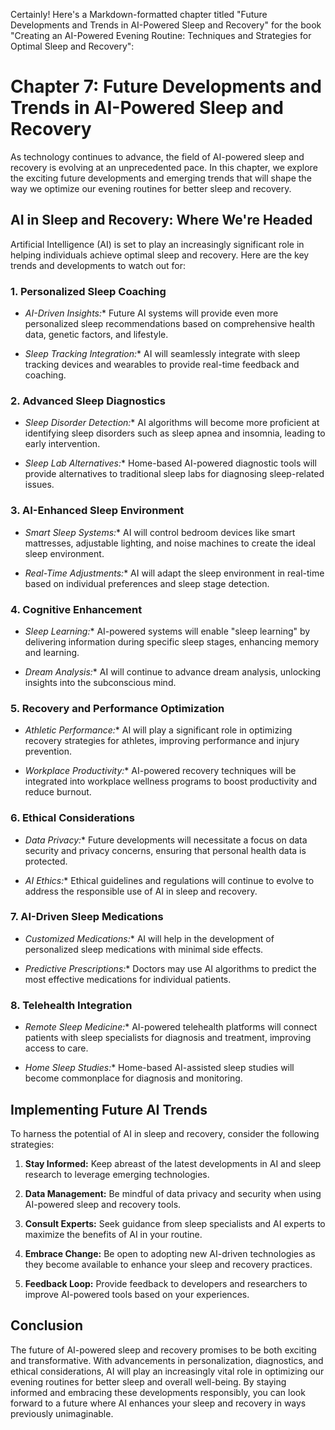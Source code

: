 Certainly! Here's a Markdown-formatted chapter titled "Future Developments and Trends in AI-Powered Sleep and Recovery" for the book "Creating an AI-Powered Evening Routine: Techniques and Strategies for Optimal Sleep and Recovery":

Chapter 7: Future Developments and Trends in AI-Powered Sleep and Recovery
==========================================================================

As technology continues to advance, the field of AI-powered sleep and recovery is evolving at an unprecedented pace. In this chapter, we explore the exciting future developments and emerging trends that will shape the way we optimize our evening routines for better sleep and recovery.

AI in Sleep and Recovery: Where We're Headed
--------------------------------------------

Artificial Intelligence (AI) is set to play an increasingly significant role in helping individuals achieve optimal sleep and recovery. Here are the key trends and developments to watch out for:

### 1. **Personalized Sleep Coaching**

* *AI-Driven Insights:*\* Future AI systems will provide even more personalized sleep recommendations based on comprehensive health data, genetic factors, and lifestyle.

* *Sleep Tracking Integration:*\* AI will seamlessly integrate with sleep tracking devices and wearables to provide real-time feedback and coaching.

### 2. **Advanced Sleep Diagnostics**

* *Sleep Disorder Detection:*\* AI algorithms will become more proficient at identifying sleep disorders such as sleep apnea and insomnia, leading to early intervention.

* *Sleep Lab Alternatives:*\* Home-based AI-powered diagnostic tools will provide alternatives to traditional sleep labs for diagnosing sleep-related issues.

### 3. **AI-Enhanced Sleep Environment**

* *Smart Sleep Systems:*\* AI will control bedroom devices like smart mattresses, adjustable lighting, and noise machines to create the ideal sleep environment.

* *Real-Time Adjustments:*\* AI will adapt the sleep environment in real-time based on individual preferences and sleep stage detection.

### 4. **Cognitive Enhancement**

* *Sleep Learning:*\* AI-powered systems will enable "sleep learning" by delivering information during specific sleep stages, enhancing memory and learning.

* *Dream Analysis:*\* AI will continue to advance dream analysis, unlocking insights into the subconscious mind.

### 5. **Recovery and Performance Optimization**

* *Athletic Performance:*\* AI will play a significant role in optimizing recovery strategies for athletes, improving performance and injury prevention.

* *Workplace Productivity:*\* AI-powered recovery techniques will be integrated into workplace wellness programs to boost productivity and reduce burnout.

### 6. **Ethical Considerations**

* *Data Privacy:*\* Future developments will necessitate a focus on data security and privacy concerns, ensuring that personal health data is protected.

* *AI Ethics:*\* Ethical guidelines and regulations will continue to evolve to address the responsible use of AI in sleep and recovery.

### 7. **AI-Driven Sleep Medications**

* *Customized Medications:*\* AI will help in the development of personalized sleep medications with minimal side effects.

* *Predictive Prescriptions:*\* Doctors may use AI algorithms to predict the most effective medications for individual patients.

### 8. **Telehealth Integration**

* *Remote Sleep Medicine:*\* AI-powered telehealth platforms will connect patients with sleep specialists for diagnosis and treatment, improving access to care.

* *Home Sleep Studies:*\* Home-based AI-assisted sleep studies will become commonplace for diagnosis and monitoring.

Implementing Future AI Trends
-----------------------------

To harness the potential of AI in sleep and recovery, consider the following strategies:

1. **Stay Informed:** Keep abreast of the latest developments in AI and sleep research to leverage emerging technologies.

2. **Data Management:** Be mindful of data privacy and security when using AI-powered sleep and recovery tools.

3. **Consult Experts:** Seek guidance from sleep specialists and AI experts to maximize the benefits of AI in your routine.

4. **Embrace Change:** Be open to adopting new AI-driven technologies as they become available to enhance your sleep and recovery practices.

5. **Feedback Loop:** Provide feedback to developers and researchers to improve AI-powered tools based on your experiences.

Conclusion
----------

The future of AI-powered sleep and recovery promises to be both exciting and transformative. With advancements in personalization, diagnostics, and ethical considerations, AI will play an increasingly vital role in optimizing our evening routines for better sleep and overall well-being. By staying informed and embracing these developments responsibly, you can look forward to a future where AI enhances your sleep and recovery in ways previously unimaginable.
